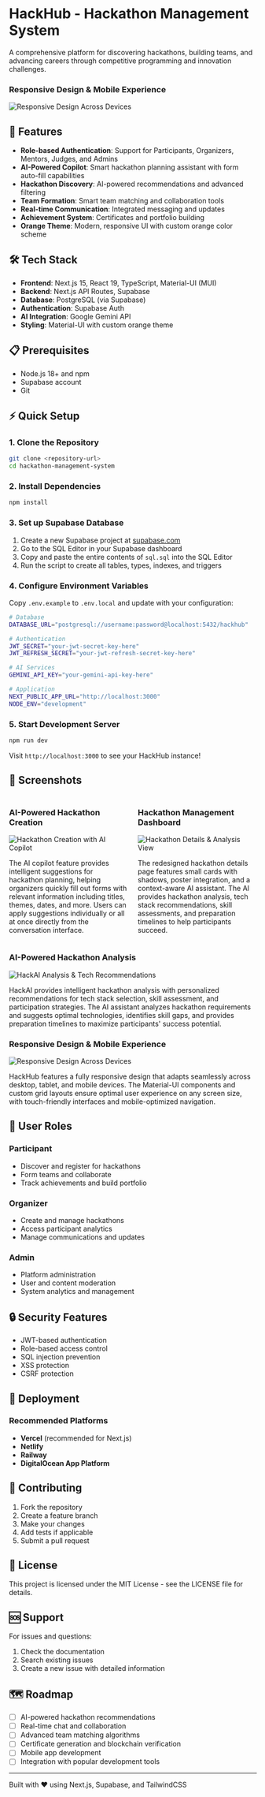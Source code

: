 # HackHub - Hackathon Management System

A comprehensive platform for discovering hackathons, building teams, and advancing careers through competitive programming and innovation challenges.
### Responsive Design & Mobile Experience
![Responsive Design Across Devices](screenshots/h2.png)

## 🚀 Features

- **Role-based Authentication**: Support for Participants, Organizers, Mentors, Judges, and Admins
- **AI-Powered Copilot**: Smart hackathon planning assistant with form auto-fill capabilities
- **Hackathon Discovery**: AI-powered recommendations and advanced filtering
- **Team Formation**: Smart team matching and collaboration tools
- **Real-time Communication**: Integrated messaging and updates
- **Achievement System**: Certificates and portfolio building
- **Orange Theme**: Modern, responsive UI with custom orange color scheme

## 🛠 Tech Stack

- **Frontend**: Next.js 15, React 19, TypeScript, Material-UI (MUI)
- **Backend**: Next.js API Routes, Supabase
- **Database**: PostgreSQL (via Supabase)
- **Authentication**: Supabase Auth
- **AI Integration**: Google Gemini API
- **Styling**: Material-UI with custom orange theme

## 📋 Prerequisites

- Node.js 18+ and npm
- Supabase account
- Git

## ⚡ Quick Setup

### 1. Clone the Repository
```bash
git clone <repository-url>
cd hackathon-management-system
```

### 2. Install Dependencies
```bash
npm install
```

### 3. Set up Supabase Database

1. Create a new Supabase project at [supabase.com](https://supabase.com)
2. Go to the SQL Editor in your Supabase dashboard
3. Copy and paste the entire contents of `sql.sql` into the SQL Editor
4. Run the script to create all tables, types, indexes, and triggers

### 4. Configure Environment Variables

Copy `.env.example` to `.env.local` and update with your configuration:

```bash
# Database
DATABASE_URL="postgresql://username:password@localhost:5432/hackhub"

# Authentication
JWT_SECRET="your-jwt-secret-key-here"
JWT_REFRESH_SECRET="your-jwt-refresh-secret-key-here"

# AI Services
GEMINI_API_KEY="your-gemini-api-key-here"

# Application
NEXT_PUBLIC_APP_URL="http://localhost:3000"
NODE_ENV="development"
```

### 5. Start Development Server
```bash
npm run dev
```

Visit `http://localhost:3000` to see your HackHub instance!

## 📸 Screenshots

<div style="display: grid; grid-template-columns: 1fr 1fr; gap: 20px; margin: 20px 0;">

<div>

### AI-Powered Hackathon Creation
![Hackathon Creation with AI Copilot](screenshots/hack-create.png)

The AI copilot feature provides intelligent suggestions for hackathon planning, helping organizers quickly fill out forms with relevant information including titles, themes, dates, and more. Users can apply suggestions individually or all at once directly from the conversation interface.

</div>

<div>

### Hackathon Management Dashboard
![Hackathon Details & Analysis View](screenshots/hack-view.png)

The redesigned hackathon details page features small cards with shadows, poster integration, and a context-aware AI assistant. The AI provides hackathon analysis, tech stack recommendations, skill assessments, and preparation timelines to help participants succeed.

</div>

</div>

<div style="margin: 20px 0;">

### AI-Powered Hackathon Analysis
![HackAI Analysis & Tech Recommendations](screenshots/hack-analyse.png)

HackAI provides intelligent hackathon analysis with personalized recommendations for tech stack selection, skill assessment, and participation strategies. The AI assistant analyzes hackathon requirements and suggests optimal technologies, identifies skill gaps, and provides preparation timelines to maximize participants' success potential.

</div>

<div style="margin: 20px 0;">

### Responsive Design & Mobile Experience
![Responsive Design Across Devices](screenshots/responsive.png)

HackHub features a fully responsive design that adapts seamlessly across desktop, tablet, and mobile devices. The Material-UI components and custom grid layouts ensure optimal user experience on any screen size, with touch-friendly interfaces and mobile-optimized navigation.

</div>

## 👥 User Roles

### Participant
- Discover and register for hackathons
- Form teams and collaborate
- Track achievements and build portfolio

### Organizer
- Create and manage hackathons
- Access participant analytics
- Manage communications and updates

[//]: # (### Mentor)

[//]: # (- Guide participants during hackathons)

[//]: # (- Provide expertise and resources)

[//]: # (- Support team development)

[//]: # (### Judge)

[//]: # (- Evaluate hackathon submissions)

[//]: # (- Provide feedback and scoring)

[//]: # (- Participate in judging workflows)

### Admin
- Platform administration
- User and content moderation
- System analytics and management

## 🔒 Security Features

- JWT-based authentication
- Role-based access control
- SQL injection prevention
- XSS protection
- CSRF protection

[//]: # (## 📚 API Documentation)

[//]: # (### Authentication Endpoints)

[//]: # (- `POST /api/auth/signin` - User login)

[//]: # (- `POST /api/auth/signup` - User registration)

[//]: # (- `POST /api/auth/signout` - User logout)

[//]: # (### Hackathon Endpoints)

[//]: # (- `GET /api/hackathons` - List hackathons with filters)

[//]: # (- `POST /api/hackathons` - Create new hackathon &#40;organizers&#41;)

[//]: # (- `GET /api/hackathons/[id]` - Get hackathon details)

[//]: # (- `PUT /api/hackathons/[id]` - Update hackathon &#40;organizers&#41;)

## 🚢 Deployment

[//]: # (### Environment Setup)

[//]: # (1. Set up production environment variables)

[//]: # (2. Configure Supabase for production)

[//]: # (3. Set up domain and SSL certificates)

### Recommended Platforms
- **Vercel** (recommended for Next.js)
- **Netlify**
- **Railway**
- **DigitalOcean App Platform**

## 🤝 Contributing

1. Fork the repository
2. Create a feature branch
3. Make your changes
4. Add tests if applicable
5. Submit a pull request

## 📝 License

This project is licensed under the MIT License - see the LICENSE file for details.

## 🆘 Support

For issues and questions:
1. Check the documentation
2. Search existing issues
3. Create a new issue with detailed information

## 🗺 Roadmap

- [ ] AI-powered hackathon recommendations
- [ ] Real-time chat and collaboration
- [ ] Advanced team matching algorithms
- [ ] Certificate generation and blockchain verification
- [ ] Mobile app development
- [ ] Integration with popular development tools

---

Built with ❤️ using Next.js, Supabase, and TailwindCSS
